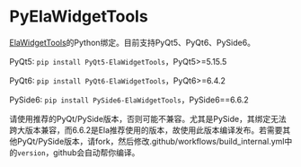 # PyElaWidgetTools

[ElaWidgetTools](https://github.com/Liniyous/ElaWidgetTools)的Python绑定。目前支持PyQt5、PyQt6、PySide6。

PyQt5: `pip install PyQt5-ElaWidgetTools`，PyQt5>=5.15.5

PyQt6: `pip install PyQt6-ElaWidgetTools`，PyQt6>=6.4.2

PySide6: `pip install PySide6-ElaWidgetTools`，PySide6==6.6.2 

请使用推荐的PyQt/PySide版本，否则可能不兼容。尤其是PySide，其绑定无法跨大版本兼容，而6.6.2是Ela推荐使用的版本，故使用此版本编译发布。若需要其他PyQt/PySide版本，请fork，然后修改.github/workflows/build_internal.yml中的`version`，github会自动帮你编译。

